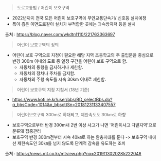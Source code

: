 > 도로교통법 / 어린이 보호구역
- 2022년까지 전국 모든 어린이 보호구역에 무인교통단속기/ 신호등 설치예정
- 폭이 좁은 이면도로같이 설치가 부적합한 곳에는 과속방지턱 등을 설치  

출처 : https://blog.naver.com/wkdtn1110/221763363697

> 어린이 보호구역의 정의
- 어린이 보호 구역으로 지정이 필요한 해당 지역 초등학교의 주 출입문을 중심으로 반경 300m 이내의 도로 중 일정 구간을 어린이 보호 구역으로 함.
  - 자동차의 통행을 금지하거나 제한함.
  - 자동차의 정차나 주차를 금지함.
  - 자동차의 주행 속도를 시속 30km 이내로 제한함.

> 어린이 보호구역 지정 지침서 (18년 기준)
- https://www.koti.re.kr/user/bbs/BD_selectBbs.do?q_bbsCode=1014&q_bbscttSn=20181231133407557

> 어린이보호구역 300m로 확대되고, 제한속도도 30km로 하향
- 보호구역으로부터 반경 300m내 2번 이상 사고가 나면 '어린이사고 다발지역'으로 분류돼 집중관리
- 보호구역 반경 300m전부터 시속 40㎞로 하는 완충지대를 둔다 -> 보호구역 내에선 제한속도인 30㎞를 넘지 않도록 단계적 감속을 유도하는 조치  

출처 : https://news.mt.co.kr/mtview.php?no=2019113020285222048
